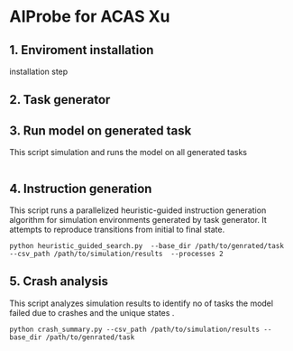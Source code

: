 # AIProbe for ACAS Xu

## 1. Enviroment installation
installation step

## 2. Task generator


## 3. Run model on generated task
This script simulation and runs the model on all generated tasks

```

```

## 4. Instruction generation
This script runs a parallelized heuristic-guided instruction generation algorithm for simulation environments generated by task generator. It attempts to reproduce transitions from initial to final state.
```
python heuristic_guided_search.py  --base_dir /path/to/genrated/task   --csv_path /path/to/simulation/results  --processes 2

```

## 5. Crash analysis
This script analyzes simulation results to identify no of tasks the model failed due to crashes and the unique states .

```
python crash_summary.py --csv_path /path/to/simulation/results --base_dir /path/to/genrated/task
```

